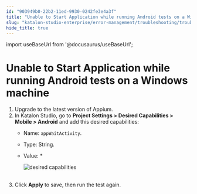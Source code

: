 ```yaml
---
id: "903949b0-22b2-11ed-9930-0242fe3e4a3f"
title: "Unable to Start Application while running Android tests on a Windows machine"
slug: "katalon-studio-enterprise/error-management/troubleshooting/troubleshoot-mobile-automated-testing/unable-to-start-application-while-running-android-tests-on-a-windows-machine"
hide_title: true
---
```

import useBaseUrl from '@docusaurus/useBaseUrl';


# <a id="troubleshooting-8521" class="anchor_top_offset"/><a id="ariaid-title1" class="anchor_top_offset"/>Unable to Start Application while running Android tests on a Windows machine

<div xmlns="http://www.w3.org/1999/xhtml" className="bodydiv troubleSolution"><section className="section remedy"><ol className="ol steps"><li className="li step stepexpand"><span className="ph cmd">Upgrade to the latest version of Appium.</span></li><li className="li step stepexpand"><span className="ph cmd">In Katalon Studio, go to <strong className="ph b">Project Settings &gt; Desired Capabilities &gt; Mobile &gt; Android</strong> and add this desired capabilities:</span><div className="itemgroup info"><ul className="ul"><li className="li"><p className="p">Name: <code className="ph codeph">appWaitActivity</code>.</p></li><li className="li"><p className="p">Type: String.</p></li><li className="li"><p className="p">Value: *</p><p className="p"><img className="image" src={useBaseUrl("https://github.com/katalon-studio/docs-images/raw/master/katalon-studio/docs/roubleshooting-automated-mobile-testing/android-error.png")} alt="desired capabilities" /><br /><br /></p></li></ul></div></li><li className="li step stepexpand"><span className="ph cmd">Click <strong className="ph b">Apply</strong> to save, then run the test again.</span></li></ol></section></div>
